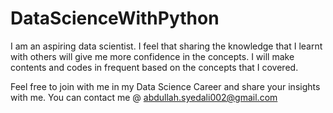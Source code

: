 # DataScienceWithPython
I am an aspiring data scientist. I feel that sharing the knowledge that I learnt with others will give me more confidence in the concepts. I will make contents and codes  in frequent based on the concepts that I covered. 

Feel free to join with me in my Data Science Career and share your insights with me. You can contact me @ abdullah.syedali002@gmail.com
